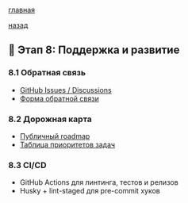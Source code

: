 

[главная](../../../README.md)


[назад](../../mainPageTech.md)

## 🔁 Этап 8: Поддержка и развитие

### 8.1 Обратная связь
- [GitHub Issues / Discussions](./GitHub_Issues_Discussions/GitHub_Issues_Discussions.md)
- [Форма обратной связи](./feedback/feedback.md)

### 8.2 Дорожная карта
- [Публичный roadmap](./publicRoadmap/publicRoadmap.md)
- [Таблица приоритетов задач](./table/tableTascs.md)

### 8.3 CI/CD
- GitHub Actions для линтинга, тестов и релизов
- Husky + lint-staged для pre-commit хуков
